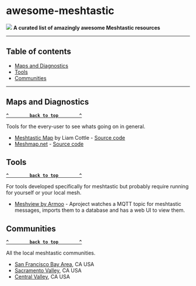 # awesome-meshtastic
[![](https://cdn.rawgit.com/sindresorhus/awesome/d7305f38d29fed78fa85652e3a63e154dd8e8829/media/badge.svg)](https://github.com/sindresorhus/awesome)
**A curated list of amazingly awesome Meshtastic resources**

--------------------

## Table of contents

- [Maps and Diagnostics](#maps-and-diagnostics)
- [Tools](#tools)
- [Communities](#communities)

--------------------
## Maps and Diagnostics

**[`^        back to top        ^`](#awesome-meshtastic)**

Tools for the every-user to see whats going on in general.

* [Meshtastic Map](https://meshtastic.liamcottle.net/) by Liam Cottle - [Source code](https://github.com/liamcottle/meshtastic-map)
* [Meshmap.net](https://meshmap.net/) - [Source code](https://github.com/brianshea2/meshmap.net)

## Tools

**[`^        back to top        ^`](#awesome-meshtastic)**

For tools developed specifically for meshtastic but probably require running for yourself or your local mesh.

* [Meshview by Armoo](https://github.com/armooo/meshview) - Aproject watches a MQTT topic for meshtastic messages, imports them to a database and has a web UI to view them.

## Communities

**[`^        back to top        ^`](#awesome-meshtastic)**

All the local meshtastic communities.

- [San Francisco Bay Area](https://bayme.sh/), CA USA
- [Sacramento Valley](https://www.sacvalleymesh.com/), CA USA
- [Central Valley](https://centralvalleymesh.net), CA USA
